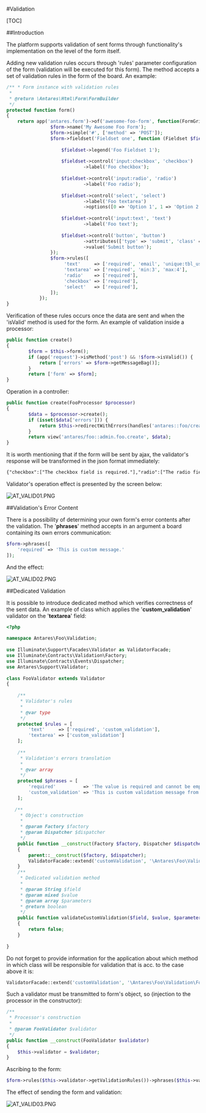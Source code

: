 #Validation  

[TOC]

##Introduction  

The platform supports validation of sent forms through functionality's implementation on the level of the form itself.

Adding new validation rules occurs through 'rules' parameter configuration of the form (validation will be executed for this form). The method accepts a set of validation rules in the form of the board. An example:

```php
/** * Form instance with validation rules
 *
 * @return \Antares\Html\Form\FormBuilder
 */
protected function form()
{
    return app('antares.form')->of('awesome-foo-form', function(FormGrid $form) {
                $form->name('My Awesome Foo Form');
                $form->simple('#', ['method' => 'POST']);
                $form->fieldset('Fieldset one', function (Fieldset $fieldset) {
  
                    $fieldset->legend('Foo Fieldset 1');
  
                    $fieldset->control('input:checkbox', 'checkbox')
                            ->label('Foo checkbox');
  
                    $fieldset->control('input:radio', 'radio')
                            ->label('Foo radio');
  
                    $fieldset->control('select', 'select')
                            ->label('Foo textarea')
                            ->options([0 => 'Option 1', 1 => 'Option 2']);
  
                    $fieldset->control('input:text', 'text')
                            ->label('Foo text');
 
                    $fieldset->control('button', 'button')
                            ->attributes(['type' => 'submit', 'class' => 'btn btn-primary'])
                            ->value('Submit button');
                });
                $form->rules([
                     'text'     => ['required', 'email', 'unique:tbl_users,email'],
                     'textarea' => ['required', 'min:3', 'max:4'],
                     'radio'    => ['required'],
                     'checkbox' => ['required'],
                     'select'   => ['required'],
                ]);
            });
}
```

Verification of these rules occurs once the data are sent and when the 'isValid' method is used for the form. An example of validation inside a processor:

```php
public function create()
{
        $form = $this->form();
        if (app('request')->isMethod('post') && !$form->isValid()) {
            return ['errors' => $form->getMessageBag()];
        }
        return ['form' => $form];
}
```

Operation in a controller:

```php
public function create(FooProcessor $processor)
{
        $data = $processor->create();
        if (isset($data['errors'])) {
            return $this->redirectWithErrors(handles('antares::foo/create'), $data['errors']);
        }
        return view('antares/foo::admin.foo.create', $data);
}
```

It is worth mentioning that if the form will be sent by ajax, the validator's response will be transformed in the json format immediately:

```html
{"checkbox":["The checkbox field is required."],"radio":["The radio field is required."],"text":["The text field is required."],"textarea":["The textarea field is required."]}
```

Validator's operation effect is presented by the screen below:

  ![AT_VALID01.PNG](https://raw.githubusercontent.com/antaresproject/docs/master/docs/img/docs/services/validation/AT_VALID01.PNG)
  
##Validation's Error Content  

There is a possibility of determining your own form's error contents after the validation. The '**phrases**' method accepts in an argument a board containing its own errors communication:

```php
$form->phrases([
    'required' => 'This is custom message.'
]);
```

And the effect:

  ![AT_VALID02.PNG](https://raw.githubusercontent.com/antaresproject/docs/master/docs/img/docs/services/validation/AT_VALID02.PNG)
  
##Dedicated Validation  

It is possible to introduce dedicated method which verifies correctness of the sent data.
An example of class which applies the '**custom_validation**' validator on the '**textarea**' field:

```php
<?php
 
namespace Antares\Foo\Validation;
 
use Illuminate\Support\Facades\Validator as ValidatorFacade;
use Illuminate\Contracts\Validation\Factory;
use Illuminate\Contracts\Events\Dispatcher;
use Antares\Support\Validator;
 
class FooValidator extends Validator
{
     
    /**
     * Validator's rules
     *
     * @var type
     */
    protected $rules = [
        'text'     => ['required', 'custom_validation'],
        'textarea' => ['custom_validation']
    ];
 
    /**
     * Validation's errors translation
     *
     * @var array
     */
    protected $phrases = [
        'required'          => 'The value is required and cannot be empty.',
        'custom_validation' => 'This is custom validation message from foo validator'
    ];
 
   /**
     * Object's construction
     *
     * @param Factory $factory
     * @param Dispatcher $dispatcher
     */
    public function __construct(Factory $factory, Dispatcher $dispatcher)
    {
        parent::__construct($factory, $dispatcher);
        ValidatorFacade::extend('customValidation', '\Antares\Foo\Validation\FooValidator@validateCustomValidation');
    }
    /**
     * Dedicated validation method
     *
     * @param String $field
     * @param mixed $value
     * @param array $parameters
     * @return boolean
     */
    public function validateCustomValidation($field, $value, $parameters)
    {
        return false;
    }
 
}
```

Do not forget to provide information for the application about which method in which class will be responsible for validation that is acc. to the case above it is:

```php
ValidatorFacade::extend('customValidation', '\Antares\Foo\Validation\FooValidator@validateCustomValidation');
```

Such a validator must be transmitted to form's object, so (injection to the processor in the constructor):

```php
/**
 * Processor's construction
 *
 * @param FooValidator $validator
 */
public function __construct(FooValidator $validator)
{
    $this->validator = $validator;
}
```

Ascribing to the form:

```php
$form->rules($this->validator->getValidationRules())->phrases($this->validator->getValidationPhrases());
```

The effect of sending the form and validation:

  ![AT_VALID03.PNG](https://raw.githubusercontent.com/antaresproject/docs/master/docs/img/docs/services/validation/AT_VALID03.PNG)
  

